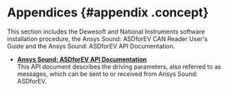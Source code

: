 # Appendices {#appendix .concept}

This section includes the Dewesoft and National Instruments software installation procedure, the Ansys Sound: ASDforEV CAN Reader User's Guide and the Ansys Sound: ASDforEV API Documentation.

-   **[Ansys Sound: ASDforEV API Documentation](../../Sound/UG_ASDforEV/Appendices/SEV_UG_API_doc_header.md)**  
This API document describes the driving parameters, also referred to as messages, which can be sent to or received from Ansys Sound: ASDforEV.

